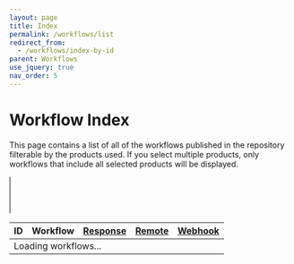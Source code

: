 ```yaml
---
layout: page
title: Index
permalink: /workflows/list
redirect_from:
  - /workflows/index-by-id
parent: Workflows
use_jquery: true
nav_order: 5
---
```


# Workflow Index
This page contains a list of all of the workflows published in the repository filterable by the products used. If you select multiple products, only workflows that include all selected products will be displayed.

<div id="sx-workflows">
	<div style="margin-bottom: 15px;">
		<select id="sx-workflow-products" name="products[]" multiple="multiple"></select>
	</div>
	<table>
		<thead>
			<tr>
				<th style="text-align: left">ID</th>
				<th style="text-align: left">Workflow</th>
				<th style="text-align: left">
					<a href="{{ site.baseurl }}/workflows/response">Response</a>
				</th>
				<th style="text-align: left">
					<a href="{{ site.baseurl }}/remote/">Remote</a>
				</th>
				<th style="text-align: left">
					<a href="{{ site.baseurl }}/webhooks">Webhook</a>
				</th>
			</tr>
		</thead>
		<tbody id="sx-workflow-table">
			<tr id="sx-workflows-loading">
				<td colspan="5">Loading workflows...</td>
			</tr>
			<tr id="sx-workflows-none" style="display: none;">
				<td colspan="5">No workflows have that combination of products</td>
			</tr>
		</tbody>
	</table>
</div>

<script>
	$(document).ready(function()
	{
		$('#sx-workflow-products').select2({
			'placeholder': 'Select one or more products'
		});
		
		$('#sx-workflow-products').change(function(event)
		{
			var selectedProducts = [];
			
			$('#sx-workflow-products').select2('data').forEach(function(item)
			{
				if(!selectedProducts.includes(item.id)) selectedProducts.push(item.id);
			});
			
			if(selectedProducts.length == 0)
			{
				$('.sx-workflow-row').show();
				return false;
			}
			
			$('.sx-workflow-row').each(function()
			{
				var inCommon = $(this).data('products').filter(product => selectedProducts.includes(product));
				
				if(inCommon.length == selectedProducts.length)
				{
					$(this).show();
				}
				else
				{
					$(this).hide();
				}
			});
			
			if($('.sx-workflow-row:visible').length == 0)
			{
				$('#sx-workflows-none').show();
			}
			else
			{
				$('#sx-workflows-none').hide();
			}
			
			return false;
		});
		
		$.get('{{ site.baseurl }}/workflows/workflows.json', function(data)
		{
			var allProducts = [];
			
			data.forEach(function(workflow)
			{
				var products = [];
				
				workflow.products.forEach(function(product)
				{
					if(!allProducts.includes(product)) allProducts.push(product);
					
					products.push(product);
				});
				
				products.sort();
				
				var newRow = $('<tr id="w-' + workflow.id + '" class="sx-workflow-row">\
									<td>' + workflow.id + '</td>\
									<td>\
										<a href="{{ site.baseurl }}/workflows/' + workflow.id + '">' + workflow.title + '</a><br />\
										' + products.join(', ') + '\
									</td>\
									<td>\
										<i class="fas fa-' + (workflow.response_workflow ? 'check' : 'times') + '"></i>\
									</td>\
									<td>\
										<i class="fas fa-' + (workflow.remote_connector ? 'check' : 'times') + '"></i>\
									</td>\
									<td>\
										<i class="fas fa-' + (workflow.webhook ? 'check' : 'times') + '"></i>\
									</td>\
								</tr>');
				
				$('#sx-workflow-table').append(newRow);
				
				$('#sx-workflow-table #w-' + workflow.id).data('products', products);
				$('#sx-workflow-table #w-' + workflow.id).data('response', workflow.response_workflow);
				$('#sx-workflow-table #w-' + workflow.id).data('remote', workflow.remote_connector);
			});
			
			allProducts.sort();
			
			allProducts.forEach(function(product)
			{
				$('#sx-workflow-products').append(new Option(product, product, false, false)).trigger('change');
			});
			
			$('#sx-workflows-loading').hide();
		}, 'json');
	});
</script>